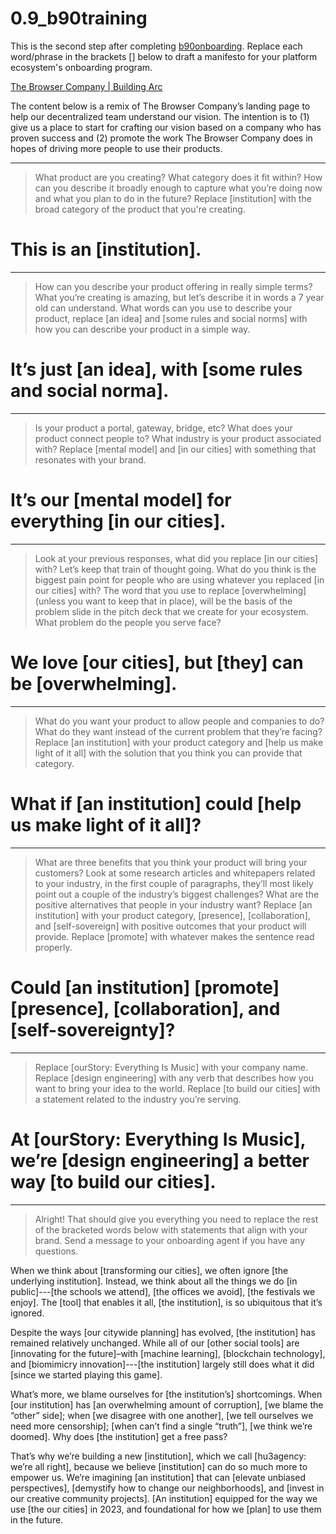 # 0.9_b90training
This is the second step after completing [b90onboarding](b90onboarding.md). Replace each word/phrase in the brackets [] below to draft a manifesto for your platform ecosystem's onboarding program.

[The Browser Company | Building Arc](https://thebrowser.company/)

The content below is a remix of The Browser Company’s landing page to help our decentralized team understand our vision. The intention is to (1) give us a place to start for crafting our vision based on a company who has proven success and (2) promote the work The Browser Company does in hopes of driving more people to use their products.

---

>  What product are you creating? What category does it fit within? How can you describe it broadly enough to capture what you’re doing now and what you plan to do in the future? Replace [institution] with the broad category of the product that you're creating.

# This is an [institution].

---

>  How can you describe your product offering in really simple terms? What you’re creating is amazing, but let’s describe it in words a 7 year old can understand. What words can you use to describe your product, replace [an idea] and [some rules and social norms] with how you can describe your product in a simple way.

# It’s just [an idea], with [some rules and social norma].

---

> Is your product a portal, gateway, bridge, etc? What does your product connect people to? What industry is your product associated with? Replace [mental model] and [in our cities] with something that resonates with your brand.

# It’s our [mental model] for everything [in our cities].

---

> Look at your previous responses, what did you replace [in our cities] with? Let’s keep that train of thought going. What do you think is the biggest pain point for people who are using whatever you replaced [in our cities] with? The word that you use to replace [overwhelming] (unless you want to keep that in place), will be the basis of the problem slide in the pitch deck that we create for your ecosystem. What problem do the people you serve face?
      
# We love [our cities], but [they] can be [overwhelming].

---

> What do you want your product to allow people and companies to do? What do they want instead of the current problem that they’re facing? Replace [an institution] with your product category and [help us make light of it all] with the solution that you think you can provide that category.

# What if [an institution] could [help us make light of it all]?

---

> What are three benefits that you think your product will bring your customers? Look at some research articles and whitepapers related to your industry, in the first couple of paragraphs, they’ll most likely point out a couple of the industry’s biggest challenges? What are the positive alternatives that people in your industry want? Replace [an institution] with your product category, [presence], [collaboration], and [self-sovereign] with positive outcomes that your product will provide. Replace [promote] with whatever makes the sentence read properly.

# Could [an institution] [promote] [presence], [collaboration], and [self-sovereignty]?

---

> Replace [ourStory: Everything Is Music] with your company name. Replace [design engineering] with any verb that describes how you want to bring your idea to the world. Replace [to build our cities] with a statement related to the industry you’re serving.

# At [ourStory: Everything Is Music], we’re [design engineering] a better way [to build our cities].

---

> Alright! That should give you everything you need to replace the rest of the bracketed words below with statements that align with your brand. Send a message to your onboarding agent if you have any questions.

When we think about [transforming our cities], we often ignore [the underlying institution]. Instead, we think about all the things we do [in public]---[the schools we attend], [the offices we avoid], [the festivals we enjoy]. The [tool] that enables it all, [the institution], is so ubiquitous that it’s ignored.

Despite the ways [our citywide planning] has evolved, [the institution] has remained relatively unchanged. While all of our [other social tools] are [innovating for the future]–with [machine learning], [blockchain technology], and [biomimicry innovation]---[the institution] largely still does what it did [since we started playing this game].

What’s more, we blame ourselves for [the institution’s] shortcomings. When [our institution] has [an overwhelming amount of corruption], [we blame the “other” side]; when [we disagree with one another], [we tell ourselves we need more censorship]; [when can’t find a single “truth”], [we think we’re doomed]. Why does [the institution] get a free pass?

That’s why we’re building a new [institution], which we call [hu3agency: we’re all right], because we believe [institution] can do so much more to empower us. We’re imagining [an institution] that can [elevate unbiased perspectives], [demystify how to change our neighborhoods], and [invest in our creative community projects]. [An institution] equipped for the way we use [the our cities] in 2023, and foundational for how we [plan] to use them in the future.
